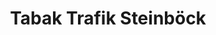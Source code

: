 ---
title: "Tabak Trafik Steinböck"
url: /mannersdorf-am-leithagebirge/tabak-trafik-steinboeck/
shop: Tabak
---